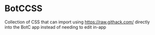 # BotCCSS
Collection of CSS that can import using https://raw.githack.com/ directly into the BotC app instead of needing to edit in-app
